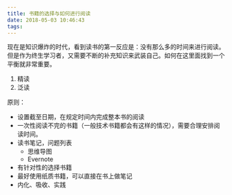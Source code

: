 ```yaml
---
title: 书籍的选择与如何进行阅读
date: 2018-05-03 10:46:43
tags:
---
```


现在是知识爆炸的时代，看到读书的第一反应是：没有那么多的时间来进行阅读。但是作为终生学习者，又需要不断的补充知识来武装自己。如何在这里面找到一个平衡就非常重要。

1. 精读
2. 泛读

原则：

* 设置截至日期，在规定时间内完成整本书的阅读
* 一次性阅读不完的书籍（一般技术书籍都会有这样的情况），需要合理安排阅读时间。
* 读书笔记，问题列表
    * 思维导图
    * Evernote
* 有针对性的选择书籍
* 最好使用纸质书籍，可以直接在书上做笔记
* 内化、吸收、实践

